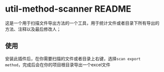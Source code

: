 # util-method-scanner README

这是一个用于扫描文件导出方法的一个工具，用于统计文件或者目录下所有导出的方法、注释以及最后修改人；

## 使用
安装此插件后，在你需要扫描的文件或者目录上右键，选择```scan export method```，完成后会在你的项目根目录导出一个excel文件

